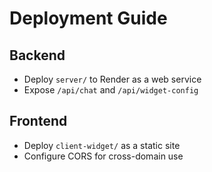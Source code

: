 # Deployment Guide

## Backend
- Deploy `server/` to Render as a web service
- Expose `/api/chat` and `/api/widget-config`

## Frontend
- Deploy `client-widget/` as a static site
- Configure CORS for cross-domain use

